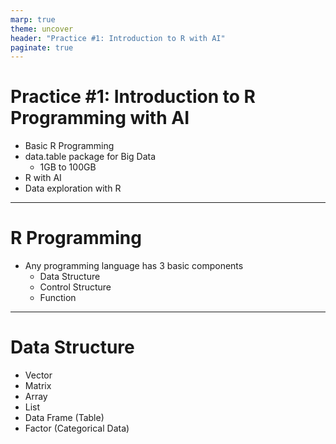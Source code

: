 ```yaml
---
marp: true
theme: uncover
header: "Practice #1: Introduction to R with AI"
paginate: true
---
```


# Practice #1: Introduction to R Programming with AI

- Basic R Programming
- data.table package for Big Data
    - 1GB to 100GB
- R with AI
- Data exploration with R


--- 

# R Programming

- Any programming language has 3 basic components
    - Data Structure
    - Control Structure
    - Function


---

# Data Structure

- Vector
- Matrix
- Array
- List
- Data Frame (Table)
- Factor (Categorical Data)